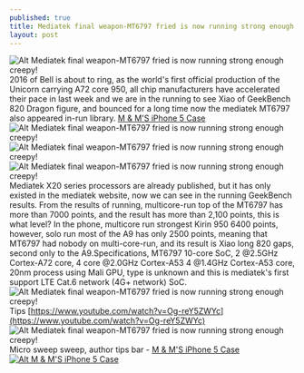 ```yaml
---
published: true
title: Mediatek final weapon-MT6797 fried is now running strong enough creepy!
layout: post
---
```

![Alt Mediatek final weapon-MT6797 fried is now running strong enough creepy!](https://c1.staticflickr.com/9/8833/28275272571_a93e01e7a9_b.jpg)2016 of Bell is about to ring, as the world\'s first official production of the Unicorn carrying A72 core 950, all chip manufacturers have accelerated their pace in last week and we are in the running to see Xiao of GeekBench 820 Dragon figure, and bounced for a long time now the mediatek MT6797 also appeared in-run library. [M & M\'S iPhone 5 Case](http://hellokittyi6.tumblr.com/post/146479304681/google-samsung-sony-and-oculus-vr-virtual)![Alt Mediatek final weapon-MT6797 fried is now running strong enough creepy!](https://c2.staticflickr.com/8/7302/27737825814_505dcbb3e3_b.jpg)![Alt Mediatek final weapon-MT6797 fried is now running strong enough creepy!](https://c1.staticflickr.com/9/8885/27737830864_36b3e8ffe6_b.jpg)![Alt Mediatek final weapon-MT6797 fried is now running strong enough creepy!](https://c1.staticflickr.com/9/8887/27738369573_78ee45084e_b.jpg)Mediatek X20 series processors are already published, but it has only existed in the mediatek website, now we can see in the running GeekBench results. From the results of running, multicore-run top of the MT6797 has more than 7000 points, and the result has more than 2,100 points, this is what level? In the phone, multicore run strongest Kirin 950 6400 points, however, solo run most of the A9 has only 2500 points, meaning that MT6797 had nobody on multi-core-run, and its result is Xiao long 820 gaps, second only to the A9.Specifications, MT6797 10-core SoC, 2 @2.5GHz Cortex-A72 core, 4 core @2.0GHz Cortex-A53 4 @1.4GHz Cortex-A53 core, 20nm process using Mali GPU, type is unknown and this is mediatek\'s first support LTE Cat.6 network (4G+ network) SoC.![Alt Mediatek final weapon-MT6797 fried is now running strong enough creepy!](https://c1.staticflickr.com/9/8650/27737841164_89fc9a0c84_z.jpg)Tips [https://www.youtube.com/watch?v=Og-reY5ZWYc](https://www.youtube.com/watch?v=Og-reY5ZWYc) ![Alt Mediatek final weapon-MT6797 fried is now running strong enough creepy!](https://c1.staticflickr.com/9/8788/28353933975_fd7a792279_m.jpg)Micro sweep sweep, author tips bar - [M & M\'S iPhone 5 Case](http://www.nodcase.com/m-m-s-chocolate-bean-silicone-case-for-iphone-5-5s-orange-p-3609.html)[![Alt M & M\'S iPhone 5 Case](http://www.nodcase.com/images/large/iphone5/chocolate_iphone_case_ip5404_lrg.jpg)](http://www.nodcase.com/m-m-s-chocolate-bean-silicone-case-for-iphone-5-5s-orange-p-3609.html)